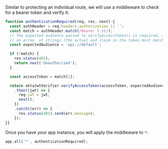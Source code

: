 Similar to protecting an individual route, we will use a middleware to check for a bearer token and verify it:

```js
function authenticationRequired(req, res, next) {
  const authHeader = req.headers.authorization || '';
  const match = authHeader.match(/Bearer (.+)/);
  // The expected audience passed to verifyAccessToken() is required, and can be either a string (direct match) or
  // an array  of strings (the actual aud claim in the token must match one of the strings).
  const expectedAudience = 'api://default';

  if (!match) {
    res.status(401);
    return next('Unauthorized');
  }

  const accessToken = match[1];

  return oktaJwtVerifier.verifyAccessToken(accessToken, expectedAudience)
    .then((jwt) => {
      req.jwt = jwt;
      next();
    })
    .catch((err) => {
      res.status(401).send(err.message);
    });
}}
```

Once you have your app instance, you will apply the middleware to `*`:

```js
app.all('*', authenticationRequired);
```
